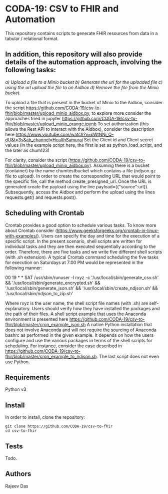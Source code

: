 # CODA-19: CSV to FHIR and Automation

This repository contains scripts to generate FHIR resources from data in a tabular / relational format.

## In addition, this repository will also provide details of the automation approach, involving the following tasks:
  
   *a) Upload a file to a Minio bucket 
    b) Generate the url for the uploaded file
    c) using the url upload the file to an Aidbox 
    d) Remove the file from the Minio bucket.*
    
  To upload a file that is present in the bucket of Minio to the Aidbox, consider the script https://github.com/CODA-19/csv-to-fhir/blob/master/upload_minio_aidbox.py, to
  explore more consider the approaches tried in jupyter https://github.com/CODA-19/csv-to-fhir/blob/master/upload_minio_orange.ipynb
  To set authorization (this allows the Rest API to interact with the Aidbox), consider the description here https://www.youtube.com/watch?v=xWtNNi_Q-dU&t=3s&ab_channel=HealthSamurai Set the Client id and Client secret values (in the example script here, the first is set as python_load_script, and the later as chum123)

  For clarity, consider the script (https://github.com/CODA-19/csv-to-fhir/blob/master/upload_minio_aidbox.py). Assuming there is a bucket (container) by the name chumtestbucket   which contains a file (ndjson.gz file to upload). In order to create the corresponding URL that would point to the specific file, call the method create_presigned_url. Once     the URL is generated create the payload using the line payload=({"source":url}). Subsequently, access the Aidbox and perform the upload using the lines requests.get() and       requests.post(). 
    
    
## Scheduling with Crontab

Crontab provides a good option to schedule various tasks. To know more about Crontab consider (https://www.geeksforgeeks.org/crontab-in-linux-with-examples/). Users can specify the day and time for the execution of a specific script. In the present scenario, shell scripts are written for individual tasks and they are then executed sequentially according to the order. Therefore, there are five tasks and we write five different shell scripts (with .sh extension). A typical Crontab command scheduling the five tasks for execution on Saturdays at 7:00 PM would be represented in the following manner:

00 19 * * SAT /usr/sbin/runuser -l rxyz -c '/usr/local/sbin/generate_csv.sh' && '/usr/local/sbin/generate_encrypted.sh' && '/usr/local/sbin/generate_json.sh’ && '/usr/local/sbin/create_ndjson.sh’ && '/usr/local/sbin/ndjson_to_zip.sh’

Where rxyz is the user name, the shell script file names (with .sh) are self-explanatory. Users should verify how they have installed the packages and the path of their files. A shell script example that uses the Anaconda environment is presented here  https://github.com/CODA-19/csv-to-fhir/blob/master/cron_example_json.sh A native Python installation that does not involve Anaconda and will not require the sourcing of Anaconda bashrc as performed in the given example. It depends on how the users configure and use the various packages in terms of the shell scripts for scheduling. For instance, consider the case described in https://github.com/CODA-19/csv-to-fhir/blob/master/cron_example_to_ndjson.sh. The last script does not even use Python.
    
    
## Requirements

Python v3

## Install

In order to install, clone the repository:

```
git clone https://github.com/CODA-19/csv-to-fhir
cd csv-to-fhir
```

## Tests

Todo.

## Authors

Rajeev Das
